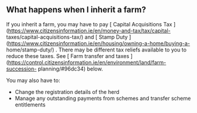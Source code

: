 ##  What happens when I inherit a farm?

If you inherit a farm, you may have to pay [ Capital Acquisitions Tax
](https://www.citizensinformation.ie/en/money-and-tax/tax/capital-
taxes/capital-acquisitions-tax/) and [ Stamp Duty
](https://www.citizensinformation.ie/en/housing/owning-a-home/buying-a-
home/stamp-duty/) . There may be different tax reliefs available to you to
reduce these taxes. See [ Farm transfer and taxes
](https://control.citizensinformation.ie/en/environment/land/farm-succession-
planning/#96dc34) below.

You may also have to:

  * Change the registration details of the herd 
  * Manage any outstanding payments from schemes and transfer scheme entitlements 
